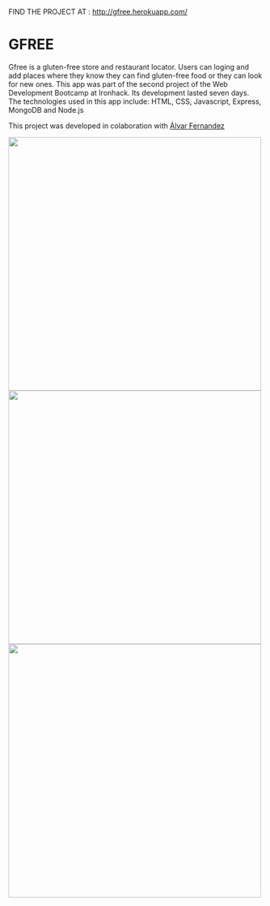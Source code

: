 FIND THE PROJECT AT : http://gfree.herokuapp.com/

<h1> GFREE </h1>

<p> Gfree is a gluten-free store and restaurant locator. Users can loging and add places where they know 
they can find gluten-free food or they can look for new ones. This app was part of the second project of the Web Development
Bootcamp at Ironhack. Its development lasted seven days. The technologies used in this app include: HTML, CSS, Javascript, 
Express, MongoDB and Node.js</p>

<p>This project was developed in colaboration with <a href="https://github.com/alvar8">Álvar Fernandez</a></p>

<img src="http://gfree.herokuapp.com/images/Mapa.png" height="500"> <img src="http://gfree.herokuapp.com/images/Productos.png" height="500"> <img src="http://gfree.herokuapp.com/images/Traduccion.png" height="500">
